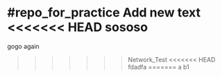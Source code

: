 #repo_for_practice
Add new text
<<<<<<< HEAD
sososo
=======
gogo
again
>>>>>>> Network_Test
<<<<<<< HEAD
fdadfa
=======
a
>>>>>>> b1
